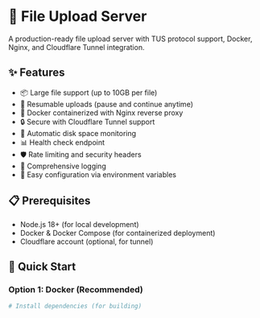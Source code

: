 # 🚀 File Upload Server

A production-ready file upload server with TUS protocol support, Docker, Nginx, and Cloudflare Tunnel integration.

## ✨ Features

- 📦 Large file support (up to 10GB per file)
- 🔄 Resumable uploads (pause and continue anytime)
- 🐳 Docker containerized with Nginx reverse proxy
- 🔒 Secure with Cloudflare Tunnel support
- 💾 Automatic disk space monitoring
- 📊 Health check endpoint
- 🛡️ Rate limiting and security headers
- 📝 Comprehensive logging
- 🔧 Easy configuration via environment variables

## 📋 Prerequisites

- Node.js 18+ (for local development)
- Docker & Docker Compose (for containerized deployment)
- Cloudflare account (optional, for tunnel)

## 🚀 Quick Start

### Option 1: Docker (Recommended)

```bash
# Install dependencies (for building)
